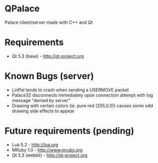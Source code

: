 QPalace
=======
Palace client/server made with C++ and Qt

Requirements
============
* Qt 5.3 (base) - http://qt-project.org

Known Bugs (server)
===================
* LinPal tends to crash when sending a USERMOVE packet
* Palace32 disconnects immediately upon connection attempt with log message "denied by server"
* Drawing with certain colors (ie. pure red (255,0,0)) causes some odd drawing side effects to appear

Future requirements (pending)
=============================
* Lua 5.2 - http://lua.org
* MRuby 1.0 - http://www.mruby.org
* Qt 5.3 (webkit) - http://qt-project.org
